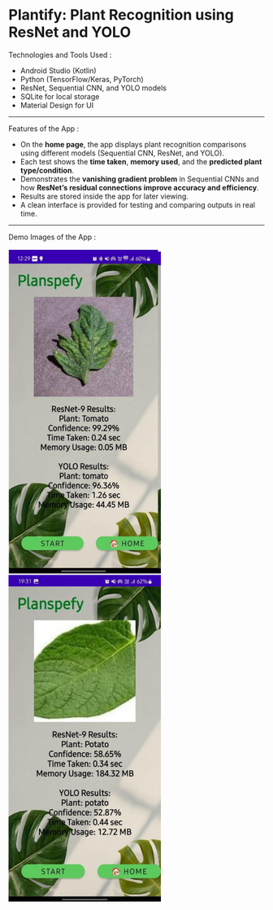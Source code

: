  # Plantify: Plant Recognition using ResNet and YOLO

 Technologies and Tools Used :
- Android Studio (Kotlin)  
- Python (TensorFlow/Keras, PyTorch)  
- ResNet, Sequential CNN, and YOLO models  
- SQLite for local storage  
- Material Design for UI  
---
 Features of the App :

- On the **home page**, the app displays plant recognition comparisons using different models (Sequential CNN, ResNet, and YOLO).  
- Each test shows the **time taken**, **memory used**, and the **predicted plant type/condition**.  
- Demonstrates the **vanishing gradient problem** in Sequential CNNs and how **ResNet’s residual connections improve accuracy and efficiency**.  
- Results are stored inside the app for later viewing.  
- A clean interface is provided for testing and comparing outputs in real time.  
---
 Demo Images of the App :

<img src="images/demo_1.jpg" alt="Home Screen" width="300"/>

<img src="images/demo_2.jpg" alt="Result Screen" width="300"/>


